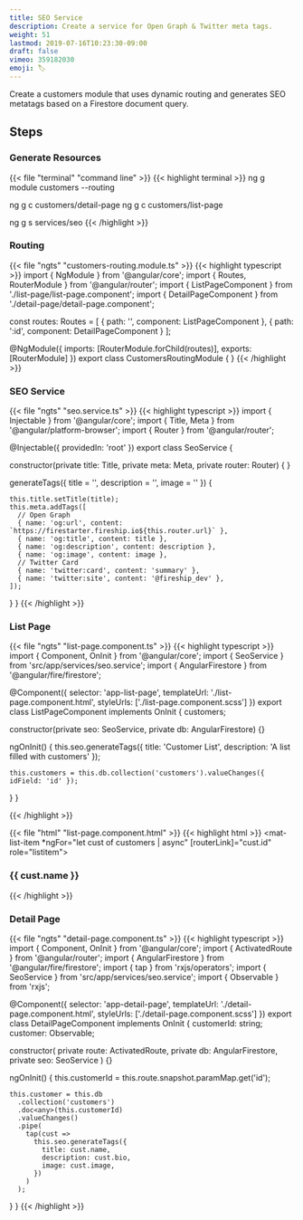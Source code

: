 ```yaml
---
title: SEO Service
description: Create a service for Open Graph & Twitter meta tags. 
weight: 51
lastmod: 2019-07-16T10:23:30-09:00
draft: false
vimeo: 359182030
emoji: 🏷️
---
```


Create a customers module that uses dynamic routing and generates SEO metatags based on a Firestore document query. 

## Steps 

### Generate Resources

{{< file "terminal" "command line" >}}
{{< highlight terminal >}}
ng g module customers --routing

ng g c customers/detail-page
ng g c customers/list-page

ng g s services/seo
{{< /highlight >}}

### Routing

{{< file "ngts" "customers-routing.module.ts" >}}
{{< highlight typescript >}}
import { NgModule } from '@angular/core';
import { Routes, RouterModule } from '@angular/router';
import { ListPageComponent } from './list-page/list-page.component';
import { DetailPageComponent } from './detail-page/detail-page.component';


const routes: Routes = [
  { path: '', component: ListPageComponent },
  { path: ':id', component: DetailPageComponent }
];

@NgModule({
  imports: [RouterModule.forChild(routes)],
  exports: [RouterModule]
})
export class CustomersRoutingModule { }
{{< /highlight >}}

### SEO Service

{{< file "ngts" "seo.service.ts" >}}
{{< highlight typescript >}}
import { Injectable } from '@angular/core';
import { Title, Meta } from '@angular/platform-browser';
import { Router } from '@angular/router';

@Injectable({
  providedIn: 'root'
})
export class SeoService {

  constructor(private title: Title, private meta: Meta, private router: Router) { }

  generateTags({ title = '', description = '', image = '' }) {

    this.title.setTitle(title);
    this.meta.addTags([
      // Open Graph
      { name: 'og:url', content: `https://firestarter.fireship.io${this.router.url}` },
      { name: 'og:title', content: title },
      { name: 'og:description', content: description },
      { name: 'og:image', content: image },
      // Twitter Card
      { name: 'twitter:card', content: 'summary' },
      { name: 'twitter:site', content: '@fireship_dev' },
    ]);
  }
}
{{< /highlight >}}

### List Page

{{< file "ngts" "list-page.component.ts" >}}
{{< highlight typescript >}}
import { Component, OnInit } from '@angular/core';
import { SeoService } from 'src/app/services/seo.service';
import { AngularFirestore } from '@angular/fire/firestore';

@Component({
  selector: 'app-list-page',
  templateUrl: './list-page.component.html',
  styleUrls: ['./list-page.component.scss']
})
export class ListPageComponent implements OnInit {
  customers;

  constructor(private seo: SeoService, private db: AngularFirestore) {}

  ngOnInit() {
    this.seo.generateTags({
      title: 'Customer List',
      description: 'A list filled with customers'
    });

    this.customers = this.db.collection('customers').valueChanges({ idField: 'id' });

  }
}

{{< /highlight >}}

{{< file "html" "list-page.component.html" >}}
{{< highlight html >}}
<mat-list-item *ngFor="let cust of customers | async" [routerLink]="cust.id" role="listitem">
    <h3>{{ cust.name }}</h3>
</mat-list-item>
{{< /highlight >}}

### Detail Page

{{< file "ngts" "detail-page.component.ts" >}}
{{< highlight typescript >}}
import { Component, OnInit } from '@angular/core';
import { ActivatedRoute } from '@angular/router';
import { AngularFirestore } from '@angular/fire/firestore';
import { tap } from 'rxjs/operators';
import { SeoService } from 'src/app/services/seo.service';
import { Observable } from 'rxjs';

@Component({
  selector: 'app-detail-page',
  templateUrl: './detail-page.component.html',
  styleUrls: ['./detail-page.component.scss']
})
export class DetailPageComponent implements OnInit {
  customerId: string;
  customer: Observable<any>;

  constructor(
    private route: ActivatedRoute,
    private db: AngularFirestore,
    private seo: SeoService
  ) {}

  ngOnInit() {
    this.customerId = this.route.snapshot.paramMap.get('id');

    this.customer = this.db
      .collection('customers')
      .doc<any>(this.customerId)
      .valueChanges()
      .pipe(
        tap(cust =>
          this.seo.generateTags({
            title: cust.name,
            description: cust.bio,
            image: cust.image,
          })
        )
      );
  }
}
{{< /highlight >}}


